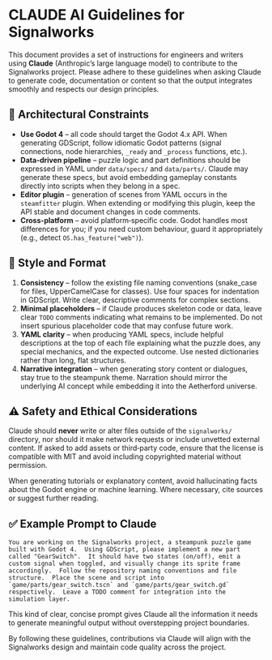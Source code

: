 # CLAUDE AI Guidelines for Signalworks

This document provides a set of instructions for engineers and writers using **Claude** (Anthropic’s large language model) to contribute to the Signalworks project.  Please adhere to these guidelines when asking Claude to generate code, documentation or content so that the output integrates smoothly and respects our design principles.

## 📐 Architectural Constraints

* **Use Godot 4** – all code should target the Godot 4.x API.  When generating GDScript, follow idiomatic Godot patterns (signal connections, node hierarchies, `_ready` and `_process` functions, etc.).
* **Data‑driven pipeline** – puzzle logic and part definitions should be expressed in YAML under `data/specs/` and `data/parts/`.  Claude may generate these specs, but avoid embedding gameplay constants directly into scripts when they belong in a spec.
* **Editor plugin** – generation of scenes from YAML occurs in the `steamfitter` plugin.  When extending or modifying this plugin, keep the API stable and document changes in code comments.
* **Cross‑platform** – avoid platform‑specific code.  Godot handles most differences for you; if you need custom behaviour, guard it appropriately (e.g., detect `OS.has_feature("web")`).

## 🧾 Style and Format

1. **Consistency** – follow the existing file naming conventions (snake_case for files, UpperCamelCase for classes).  Use four spaces for indentation in GDScript.  Write clear, descriptive comments for complex sections.
2. **Minimal placeholders** – if Claude produces skeleton code or data, leave clear `TODO` comments indicating what remains to be implemented.  Do not insert spurious placeholder code that may confuse future work.
3. **YAML clarity** – when producing YAML specs, include helpful descriptions at the top of each file explaining what the puzzle does, any special mechanics, and the expected outcome.  Use nested dictionaries rather than long, flat structures.
4. **Narrative integration** – when generating story content or dialogues, stay true to the steampunk theme.  Narration should mirror the underlying AI concept while embedding it into the Aetherford universe.

## ⚠️ Safety and Ethical Considerations

Claude should **never** write or alter files outside of the `signalworks/` directory, nor should it make network requests or include unvetted external content.  If asked to add assets or third‑party code, ensure that the license is compatible with MIT and avoid including copyrighted material without permission.

When generating tutorials or explanatory content, avoid hallucinating facts about the Godot engine or machine learning.  Where necessary, cite sources or suggest further reading.

## ✅ Example Prompt to Claude

```
You are working on the Signalworks project, a steampunk puzzle game built with Godot 4.  Using GDScript, please implement a new part called "GearSwitch".  It should have two states (on/off), emit a custom signal when toggled, and visually change its sprite frame accordingly.  Follow the repository naming conventions and file structure.  Place the scene and script into `game/parts/gear_switch.tscn` and `game/parts/gear_switch.gd` respectively.  Leave a TODO comment for integration into the simulation layer.
```

This kind of clear, concise prompt gives Claude all the information it needs to generate meaningful output without overstepping project boundaries.

By following these guidelines, contributions via Claude will align with the Signalworks design and maintain code quality across the project.